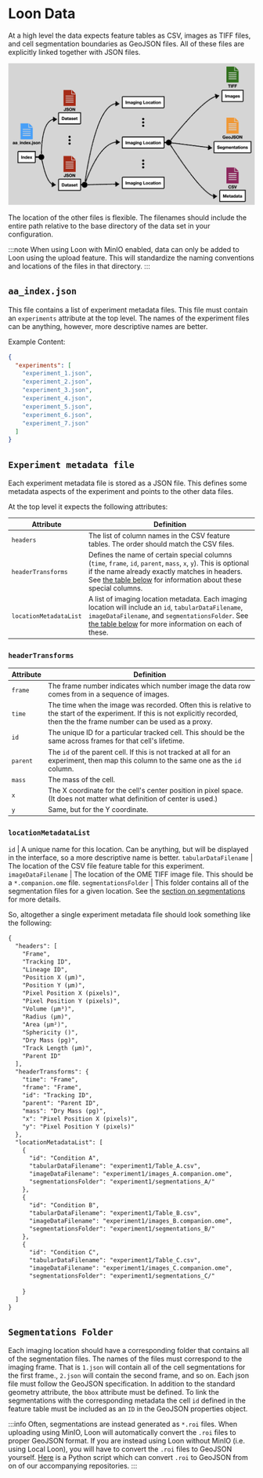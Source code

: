 # Loon Data

At a high level the data expects feature tables as CSV, images as TIFF files, and cell segmentation boundaries as GeoJSON files. All of these files are explicitly linked together with JSON files.

![Overview Figure of data structure](img/overview.png)

<!-- An example data structure is included in this repository at `docs/data_example` -->

The location of the other files is flexible. The filenames should include the entire path relative to the base directory of the data set in your configuration.

:::note
When using Loon with MinIO enabled, data can only be added to Loon using the upload feature. This will standardize the naming conventions and locations of the files in that directory.
:::

## `aa_index.json`

This file contains a list of experiment metadata files. This file must contain an `experiments` attribute at the top level. The names of the experiment files can be anything, however, more descriptive names are better.

Example Content:

```json
{
  "experiments": [
    "experiment_1.json",
    "experiment_2.json",
    "experiment_3.json",
    "experiment_4.json",
    "experiment_5.json",
    "experiment_6.json",
    "experiment_7.json"
  ]
}
```

## `Experiment metadata file`

Each experiment metadata file is stored as a JSON file. This defines some metadata aspects of the experiment and points to the other data files.

At the top level it expects the following attributes:

| Attribute              | Definition                                                                                                                                                                                                                                                                                                              |
| ---------------------- | ----------------------------------------------------------------------------------------------------------------------------------------------------------------------------------------------------------------------------------------------------------------------------------------------------------------------- |
| `headers`              | The list of column names in the CSV feature tables. The order should match the CSV files.                                                                                                                                                                                                                               |
| `headerTransforms`     | Defines the name of certain special columns (`time`, `frame`, `id`, `parent`, `mass`, `x`, `y`). This is optional if the name already exactly matches in headers. See [the table below](https://github.com/visdesignlab/aardvark-util?tab=readme-ov-file#headertransforms) for information about these special columns. |
| `locationMetadataList` | A list of imaging location metadata. Each imaging location will include an `id`, `tabularDataFilename`, `imageDataFilename`, and `segmentationsFolder`. See [the table below](https://github.com/visdesignlab/aardvark-util?tab=readme-ov-file#locationmetadatalist) for more information on each of these.             |

### `headerTransforms`

| Attribute | Definition                                                                                                                                                                         |
| --------- | ---------------------------------------------------------------------------------------------------------------------------------------------------------------------------------- |
| `frame`   | The frame number indicates which number image the data row comes from in a sequence of images.                                                                                     |
| `time`    | The time when the image was recorded. Often this is relative to the start of the experiment. If this is not explicitly recorded, then the the frame number can be used as a proxy. |
| `id`      | The unique ID for a particular tracked cell. This should be the same across frames for that cell's lifetime.                                                                       |
| `parent`  | The `id` of the parent cell. If this is not tracked at all for an experiment, then map this column to the same one as the `id` column.                                             |
| `mass`    | The mass of the cell.                                                                                                                                                              |
| `x`       | The X coordinate for the cell's center position in pixel space. (It does not matter what definition of center is used.)                                                            |
| `y`       | Same, but for the Y coordinate.                                                                                                                                                    |

### `locationMetadataList`

`id` | A unique name for this location. Can be anything, but will be displayed in the interface, so a more descriptive name is better.
`tabularDataFilename` | The location of the CSV file feature table for this experiment.
`imageDataFilename` | The location of the OME TIFF image file. This should be a `*.companion.ome` file.
`segmentationsFolder` | This folder contains all of the segmentation files for a given location. See the [section on segmentations](#segmentations-folder) for more details.

So, altogether a single experiment metadata file should look something like the following:

```
{
  "headers": [
    "Frame",
    "Tracking ID",
    "Lineage ID",
    "Position X (µm)",
    "Position Y (µm)",
    "Pixel Position X (pixels)",
    "Pixel Position Y (pixels)",
    "Volume (µm³)",
    "Radius (µm)",
    "Area (µm²)",
    "Sphericity ()",
    "Dry Mass (pg)",
    "Track Length (µm)",
    "Parent ID"
  ],
  "headerTransforms": {
    "time": "Frame",
    "frame": "Frame",
    "id": "Tracking ID",
    "parent": "Parent ID",
    "mass": "Dry Mass (pg)",
    "x": "Pixel Position X (pixels)",
    "y": "Pixel Position Y (pixels)"
  },
  "locationMetadataList": [
    {
      "id": "Condition A",
      "tabularDataFilename": "experiment1/Table_A.csv",
      "imageDataFilename": "experiment1/images_A.companion.ome",
      "segmentationsFolder": "experiment1/segmentations_A/"
    },
    {
      "id": "Condition B",
      "tabularDataFilename": "experiment1/Table_B.csv",
      "imageDataFilename": "experiment1/images_B.companion.ome",
      "segmentationsFolder": "experiment1/segmentations_B/"
    },
    {
      "id": "Condition C",
      "tabularDataFilename": "experiment1/Table_C.csv",
      "imageDataFilename": "experiment1/images_C.companion.ome",
      "segmentationsFolder": "experiment1/segmentations_C/"

    }
  ]
}
```

## `Segmentations Folder`

Each imaging location should have a corresponding folder that contains all of the segmentation files. The names of the files must correspond to the imaging frame. That is `1.json` will contain all of the cell segmentations for the first frame., `2.json` will contain the second frame, and so on. Each json file must follow the GeoJSON specification. In addition to the standard geometry attribute, the `bbox` attribute must be defined. To link the segmentations with the corresponding metadata the cell `id` defined in the feature table must be included as an `ID` in the GeoJSON properties object.

:::info
Often, segmentations are instead generated as `*.roi` files. When uploading using MinIO, Loon will automatically convert the `.roi` files to proper GeoJSON format. If you are instead using Loon without MinIO (i.e. using Local Loon), you will have to convert the `.roi` files to GeoJSON yourself. [Here](https://github.com/visdesignlab/aardvark-util/blob/main/roi_to_geojson.py) is a Python script which can convert `.roi` to GeoJSON from on of our accompanying repositories.
:::
